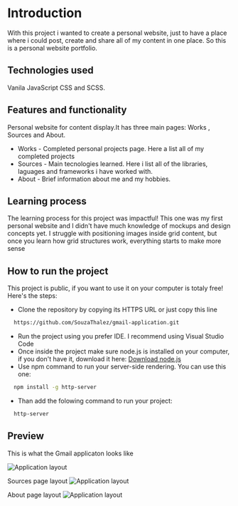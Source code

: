 # Introduction

With this project i wanted to create a personal website, just to have a place where i could post, create and share all of my content in one place. 
So this is a personal website portfolio.

## Technologies used

Vanila JavaScript CSS and SCSS.

## Features and functionality 

Personal website for content display.It has three main pages: Works , Sources and About.
* Works - Completed personal projects page. Here a list all of my completed projects
* Sources - Main tecnologies learned. Here i list all of the libraries, laguages and frameworks i have worked with.
* About - Brief information about me and my hobbies.

## Learning process 

The learning process for this project was impactful! This one was my first personal website and I didn't have much knowledge of mockups and design concepts yet. 
I struggle with positioning images inside grid content, but once you learn how grid structures work, everything starts to make more sense 

## How to run the project 

This project is public, if you want to use it on your computer is totaly free!
Here's the steps: 
* Clone the repository by copying its HTTPS URL or just copy this line
```bash
  https://github.com/SouzaThalez/gmail-application.git
```
* Run the project using you prefer IDE. I recommend using Visual Studio Code
* Once inside the project make sure node.js is installed on your computer, if you don't have it, download it here: [Download node.js](https://nodejs.org/en/download)
* Use npm command to run your server-side rendering. You can use this one:
```bash
  npm install -g http-server
```
* Than add the folowing command to run your project:
```bash
  http-server
```
 ## Preview
 This is what the Gmail applicaton looks like

![Application layout](images/pimg1.png)

Sources page layout
![Application layout](images/pimg2.png)

About page layout
![Application layout](images/pimg3.png)

